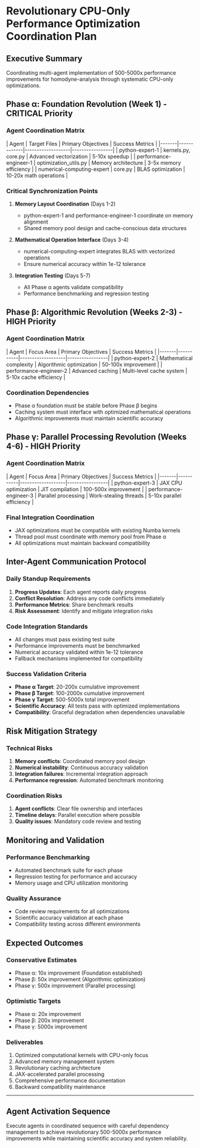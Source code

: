 # Revolutionary CPU-Only Performance Optimization Coordination Plan

## Executive Summary

Coordinating multi-agent implementation of 500-5000x performance improvements for
homodyne-analysis through systematic CPU-only optimizations.

## Phase α: Foundation Revolution (Week 1) - CRITICAL Priority

### Agent Coordination Matrix

| Agent | Target Files | Primary Objectives | Success Metrics |
|-------|-------------|-------------------|-----------------| | python-expert-1 |
kernels.py, core.py | Advanced vectorization | 5-10x speedup | | performance-engineer-1
| optimization_utils.py | Memory architecture | 3-5x memory efficiency | |
numerical-computing-expert | core.py | BLAS optimization | 10-20x math operations |

### Critical Synchronization Points

1. **Memory Layout Coordination** (Days 1-2)

   - python-expert-1 and performance-engineer-1 coordinate on memory alignment
   - Shared memory pool design and cache-conscious data structures

1. **Mathematical Operation Interface** (Days 3-4)

   - numerical-computing-expert integrates BLAS with vectorized operations
   - Ensure numerical accuracy within 1e-12 tolerance

1. **Integration Testing** (Days 5-7)

   - All Phase α agents validate compatibility
   - Performance benchmarking and regression testing

## Phase β: Algorithmic Revolution (Weeks 2-3) - HIGH Priority

### Agent Coordination Matrix

| Agent | Focus Area | Primary Objectives | Success Metrics |
|-------|-----------|-------------------|-----------------| | python-expert-2 |
Mathematical complexity | Algorithmic optimization | 50-100x improvement | |
performance-engineer-2 | Advanced caching | Multi-level cache system | 5-10x cache
efficiency |

### Coordination Dependencies

- Phase α foundation must be stable before Phase β begins
- Caching system must interface with optimized mathematical operations
- Algorithmic improvements must maintain scientific accuracy

## Phase γ: Parallel Processing Revolution (Weeks 4-6) - HIGH Priority

### Agent Coordination Matrix

| Agent | Focus Area | Primary Objectives | Success Metrics |
|-------|-----------|-------------------|-----------------| | python-expert-3 | JAX CPU
optimization | JIT compilation | 100-500x improvement | | performance-engineer-3 |
Parallel processing | Work-stealing threads | 5-10x parallel efficiency |

### Final Integration Coordination

- JAX optimizations must be compatible with existing Numba kernels
- Thread pool must coordinate with memory pool from Phase α
- All optimizations must maintain backward compatibility

## Inter-Agent Communication Protocol

### Daily Standup Requirements

1. **Progress Updates**: Each agent reports daily progress
1. **Conflict Resolution**: Address any code conflicts immediately
1. **Performance Metrics**: Share benchmark results
1. **Risk Assessment**: Identify and mitigate integration risks

### Code Integration Standards

- All changes must pass existing test suite
- Performance improvements must be benchmarked
- Numerical accuracy validated within 1e-12 tolerance
- Fallback mechanisms implemented for compatibility

### Success Validation Criteria

- **Phase α Target**: 20-200x cumulative improvement
- **Phase β Target**: 100-2000x cumulative improvement
- **Phase γ Target**: 500-5000x total improvement
- **Scientific Accuracy**: All tests pass with optimized implementations
- **Compatibility**: Graceful degradation when dependencies unavailable

## Risk Mitigation Strategy

### Technical Risks

1. **Memory conflicts**: Coordinated memory pool design
1. **Numerical instability**: Continuous accuracy validation
1. **Integration failures**: Incremental integration approach
1. **Performance regression**: Automated benchmark monitoring

### Coordination Risks

1. **Agent conflicts**: Clear file ownership and interfaces
1. **Timeline delays**: Parallel execution where possible
1. **Quality issues**: Mandatory code review and testing

## Monitoring and Validation

### Performance Benchmarking

- Automated benchmark suite for each phase
- Regression testing for performance and accuracy
- Memory usage and CPU utilization monitoring

### Quality Assurance

- Code review requirements for all optimizations
- Scientific accuracy validation at each phase
- Compatibility testing across different environments

## Expected Outcomes

### Conservative Estimates

- Phase α: 10x improvement (Foundation established)
- Phase β: 50x improvement (Algorithmic optimization)
- Phase γ: 500x improvement (Parallel processing)

### Optimistic Targets

- Phase α: 20x improvement
- Phase β: 200x improvement
- Phase γ: 5000x improvement

### Deliverables

1. Optimized computational kernels with CPU-only focus
1. Advanced memory management system
1. Revolutionary caching architecture
1. JAX-accelerated parallel processing
1. Comprehensive performance documentation
1. Backward compatibility maintenance

______________________________________________________________________

## Agent Activation Sequence

Execute agents in coordinated sequence with careful dependency management to achieve
revolutionary 500-5000x performance improvements while maintaining scientific accuracy
and system reliability.
